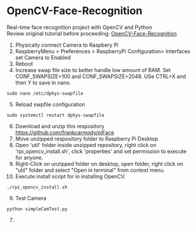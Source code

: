 # OpenCV-Face-Recognition
Real-time face recognition project with OpenCV and Python<br>Review original tutorial before proceeding: [OpenCV-Face-Recognition](https://www.instructables.com/Real-time-Face-Recognition-an-End-to-end-Project/)



1. Physically connect Camera to Raspbery Pi
2. RaspberryMenu > Preferences > RaspberryPi Configuration> Interfaces set Camera to Enabled
3. Reboot
4. Increase swap file size to better handle low amount of  RAM. Set CONF_SWAPSIZE=100 and CONF_SWAPSIZE=2048. USe CTRL+X and then Y to save in nano.
``` 
sudo nano /etc/dphys-swapfile
```
5. Reload swpfile configuration
```
sudo systemctl restart dphys-swapfile
```
6. Download and unzip this respository https://github.com/frankcarmody/piFace
7. Move unzipped respository folder to Raspberry Pi Desktop
8. Open 'util' folder inside unzipped repository, right click on 'rpi_opencv_install.sh', click 'properties' and set permission to execute for anyone.
9. Right-Click on unzipped folder on desktop, open folder, right click on "util" folder and select "Open in terminal" from context menu.
10. Execute install script for in installing OpenCV.
```
./rpi_opencv_install.sh
```
9. Test Camera
```
python simpleCamTest.py
```
7. 
